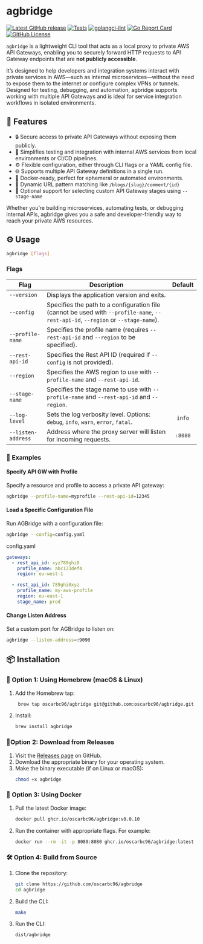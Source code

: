 # agbridge

[![Latest GitHub release](https://img.shields.io/github/release/oscarbc96/agbridge.svg)](https://github.com/oscarbc96/agbridge/releases)
[![Tests](https://github.com/oscarbc96/agbridge/workflows/test/badge.svg)](https://github.com/oscarbc96/agbridge/actions?query=workflow%3A"test")
[![golangci-lint](https://github.com/oscarbc96/agbridge/workflows/golangci-lint/badge.svg)](https://github.com/oscarbc96/agbridge/actions?query=workflow%3A"golangci-lint")
[![Go Report Card](https://goreportcard.com/badge/github.com/oscarbc96/agbridge)](https://goreportcard.com/report/github.com/oscarbc96/agbridge)
[![GitHub License](https://img.shields.io/github/license/oscarbc96/agbridge)](https://github.com/oscarbc96/agbridge/blob/main/LICENSE)

`agbridge` is a lightweight CLI tool that acts as a local proxy to private AWS API Gateways, enabling you to securely forward HTTP requests to API Gateway endpoints that are **not publicly accessible**.

It’s designed to help developers and integration systems interact with private services in AWS—such as internal microservices—without the need to expose them to the internet or configure complex VPNs or tunnels.
Designed for testing, debugging, and automation, agbridge supports working with multiple API Gateways and is ideal for service integration workflows in isolated environments.

## 🚀 Features
- 🔒 Secure access to private API Gateways without exposing them publicly.
- 🧪 Simplifies testing and integration with internal AWS services from local environments or CI/CD pipelines.
- ⚙️ Flexible configuration, either through CLI flags or a YAML config file.
- 🌐 Supports multiple API Gateway definitions in a single run.
- 🐳 Docker-ready, perfect for ephemeral or automated environments.
- 🔄 Dynamic URL pattern matching like `/blogs/{slug}/comment/{id}`
- 🎯 Optional support for selecting custom API Gateway stages using `--stage-name`

Whether you’re building microservices, automating tests, or debugging internal APIs, agbridge gives you a safe and developer-friendly way to reach your private AWS resources.

## ⚙️ Usage

```bash
agbridge [flags]
```

### Flags

| Flag               | Description                                                                                                                       | Default |
|--------------------|-----------------------------------------------------------------------------------------------------------------------------------|:-------:|
| `--version`        | Displays the application version and exits.                                                                                       |         |
| `--config`         | Specifies the path to a configuration file (cannot be used with `--profile-name`, `--rest-api-id`, `--region` or `--stage-name`). |         |
| `--profile-name`   | Specifies the profile name (requires `--rest-api-id` and `--region` to be specified).                                             |         |
| `--rest-api-id`    | Specifies the Rest API ID (required if `--config` is not provided).                                                               |         |
| `--region`         | Specifies the AWS region to use with `--profile-name` and `--rest-api-id`.                                                        |         |
| `--stage-name`     | Specifies the stage name to use with `--profile-name` and `--rest-api-id` and `--region`.                                         |         |
| `--log-level`      | Sets the log verbosity level. Options: `debug`, `info`, `warn`, `error`, `fatal`.                                                 | `info`  |
| `--listen-address` | Address where the proxy server will listen for incoming requests.                                                                 | `:8080` |

### 🧪 Examples

#### Specify API GW with Profile
Specify a resource and profile to access a private API gateway:
```bash
agbridge --profile-name=myprofile --rest-api-id=12345
```

#### Load a Specific Configuration File
Run AGBridge with a configuration file:
```bash
agbridge --config=config.yaml
```
config.yaml
```yaml
gateways:
  - rest_api_id: xyz789ghi0
    profile_name: abc123def4
    region: eu-west-1

  - rest_api_id: 789ghi0xyz
    profile_name: my-aws-profile
    region: eu-east-1
    stage_name: prod
```

#### Change Listen Address
Set a custom port for AGBridge to listen on:
```bash
agbridge --listen-address=:9090
```

## 📦 Installation

### 🔧 Option 1: Using Homebrew (macOS & Linux)

1. Add the Homebrew tap:
   ```bash
    brew tap oscarbc96/agbridge git@github.com:oscarbc96/agbridge.git
   ```
2. Install:
   ```bash
   brew install agbridge
   ```

### 🧊Option 2: Download from Releases

1. Visit the [Releases page](https://github.com/oscarbc96/agbridge/releases) on GitHub.
2. Download the appropriate binary for your operating system.
3. Make the binary executable (if on Linux or macOS):
   ```bash
   chmod +x agbridge
   ```

### 🐳 Option 3: Using Docker

1. Pull the latest Docker image:
   ```bash
   docker pull ghcr.io/oscarbc96/agbridge:v0.0.10
   ```
2. Run the container with appropriate flags. For example:
   ```bash
   docker run --rm -it -p 8080:8080 ghcr.io/oscarbc96/agbridge:latest --profile-name=myprofile --rest-api-id=12345 --listen-address=:8080
   ```

### 🛠 Option 4: Build from Source

1. Clone the repository:
   ```bash
   git clone https://github.com/oscarbc96/agbridge
   cd agbridge
   ```
2. Build the CLI:
   ```bash
   make
   ```
3. Run the CLI:
   ```bash
   dist/agbridge
   ```
